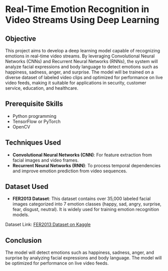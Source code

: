# Real-Time Emotion Recognition in Video Streams Using Deep Learning

## Objective
This project aims to develop a deep learning model capable of recognizing emotions in real-time video streams. By leveraging Convolutional Neural Networks (CNNs) and Recurrent Neural Networks (RNNs), the system will analyze facial expressions and body language to detect emotions such as happiness, sadness, anger, and surprise. The model will be trained on a diverse dataset of labeled video clips and optimized for performance on live video feeds, making it suitable for applications in security, customer service, education, and healthcare.

## Prerequisite Skills
- Python programming
- TensorFlow or PyTorch
- OpenCV

## Techniques Used
- **Convolutional Neural Networks (CNN)**: For feature extraction from facial images and video frames.
- **Recurrent Neural Networks (RNN)**: To process temporal dependencies and improve emotion prediction from video sequences.

## Dataset Used
- **FER2013 Dataset**: This dataset contains over 35,000 labeled facial images categorized into 7 emotion classes (happy, sad, angry, surprise, fear, disgust, neutral). It is widely used for training emotion recognition models.

Dataset Link: [FER2013 Dataset on Kaggle](https://www.kaggle.com/datasets/prithwiraj-23/fer2013)

## Conclusion
The model will detect emotions such as happiness, sadness, anger, and surprise by analyzing facial expressions and body language. The model will be optimized for performance on live video feeds.


